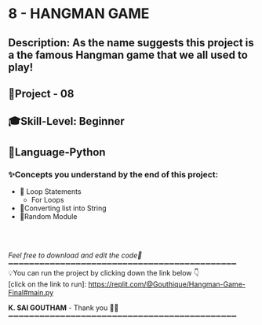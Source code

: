 # 8 - HANGMAN GAME
## Description: As the name suggests this project is a the famous Hangman game that we all used to play!
## 📝Project - 08
## 🎓Skill-Level: Beginner
## 🎨Language-Python
### ✨Concepts you understand by the end of this project:  
- 📌 Loop Statements
   - For Loops
- 📌Converting list into String
- 📌Random Module
<br/>

<br/>

_Feel free to download and edit the code💨_
➖➖➖➖➖➖➖➖➖➖➖➖➖➖➖➖➖➖➖➖➖➖➖➖➖➖➖➖➖➖➖➖➖➖➖➖➖➖➖➖➖➖➖➖<br/>
💡You can run the project by clicking down the link below 👇 <br/>
[click on the link to run]: https://replit.com/@Gouthique/Hangman-Game-Final#main.py <br/>

**K. SAI GOUTHAM** - Thank you 👋🏻
➖➖➖➖➖➖➖➖➖➖➖➖➖➖➖➖➖➖➖➖➖➖➖➖➖➖➖➖➖➖➖➖➖➖➖➖➖➖➖➖➖➖➖➖

